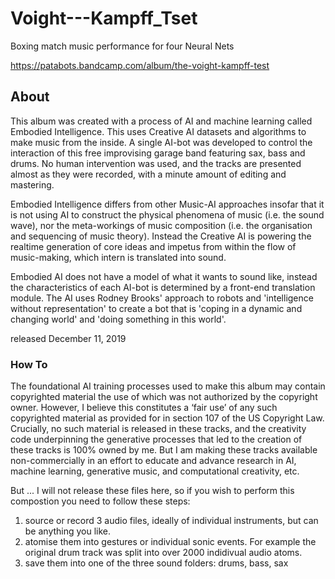 # Voight---Kampff_Tset
Boxing match music performance for four Neural Nets

https://patabots.bandcamp.com/album/the-voight-kampff-test

## About
This album was created with a process of AI and machine learning called Embodied Intelligence. This uses Creative AI datasets and algorithms to make music from the inside. 
A single AI-bot was developed to control the interaction of this free improvising garage band featuring sax, bass and drums. No human intervention was used, and the tracks are presented almost as they were recorded, with a minute amount of editing and mastering. 

Embodied Intelligence differs from other Music-AI approaches insofar that it is not using AI to construct the physical phenomena of music (i.e. the sound wave), nor the meta-workings of music composition (i.e. the organisation and sequencing of music theory). Instead the Creative AI is powering the realtime generation of core ideas and impetus from within the flow of music-making, which intern is translated into sound. 

Embodied AI does not have a model of what it wants to sound like, instead the characteristics of each AI-bot is determined by a front-end translation module. The AI uses Rodney Brooks' approach to robots and 'intelligence without representation' to create a bot that is 'coping in a dynamic and changing world' and 'doing something in this world'.

released December 11, 2019 

### How To
The foundational AI training processes used to make this album may contain copyrighted material the use of which was not authorized by the copyright owner. However, I believe this constitutes a ‘fair use’ of any such copyrighted material as provided for in section 107 of the US Copyright Law. Crucially, no such material is released in these tracks, and the creativity code underpinning the generative processes that led to the creation of these tracks is 100% owned by me. But I am making these tracks available non-commercially in an effort to educate and advance research in AI, machine learning, generative music, and computational creativity, etc.

But ... I will not release these files here, so if you wish to perform this compostion you need to follow these steps:

1) source or record 3 audio files, ideally of individual instruments, but can be anything you like.
2) atomise them into gestures or individual sonic events. For example the original drum track was split into over 2000 indidivual audio atoms.
3) save them into one of the three sound folders: drums, bass, sax
